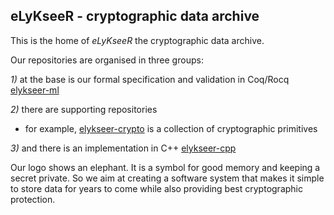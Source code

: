 ## eLyKseeR - cryptographic data archive

This is the home of _eLyKseeR_ the cryptographic data archive.

Our repositories are organised in three groups:

*1)* at the base is our formal specification and validation in Coq/Rocq [elykseer-ml](https://github.com/eLyKseeR/elykseer-ml)

*2)* there are supporting repositories
  - for example, [elykseer-crypto](https://github.com/eLyKseeR/elykseer-crypto) is a collection of cryptographic primitives

*3)* and there is an implementation in C++ [elykseer-cpp](https://github.com/eLyKseeR/elykseer-cpp)

Our logo shows an elephant. It is a symbol for good memory and keeping a secret private.
So we aim at creating a software system that makes it simple to store data for years to come while also providing best cryptographic protection.
